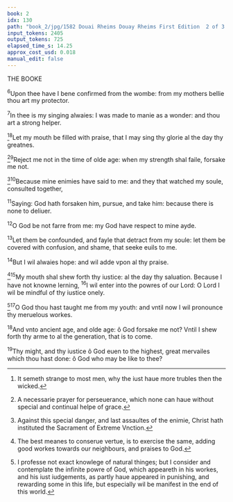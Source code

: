 ```yaml
---
book: 2
idx: 130
path: "book_2/jpg/1582 Douai Rheims Douay Rheims First Edition  2 of 3 1610 Old Testament.pdf-130.jpg"
input_tokens: 2405
output_tokens: 725
elapsed_time_s: 14.25
approx_cost_usd: 0.018
manual_edit: false
---
```

THE BOOKE

<sup>6</sup>Upon thee have I bene confirmed from the wombe: from my mothers bellie thou art my protector.

<sup>7</sup>In thee is my singing alwaies: I was made to manie as a wonder: and thou art a strong helper.

[^1]<sup>8</sup>Let my mouth be filled with praise, that I may sing thy glorie al the day thy greatnes.

[^2]<sup>9</sup>Reject me not in the time of olde age: when my strength shal faile, forsake me not.

[^3]<sup>10</sup>Because mine enimies have said to me: and they that watched my soule, consulted together,

<sup>11</sup>Saying: God hath forsaken him, pursue, and take him: because there is none to deliuer.

<sup>12</sup>O God be not farre from me: my God have respect to mine ayde.

<sup>13</sup>Let them be confounded, and fayle that detract from my soule: let them be covered with confusion, and shame, that seeke euils to me.

<sup>14</sup>But I wil alwaies hope: and wil adde vpon al thy praise.

[^4]<sup>15</sup>My mouth shal shew forth thy iustice: al the day thy saluation. Because I have not knowne lerning, <sup>16</sup>I wil enter into the powres of our Lord: O Lord I wil be mindful of thy iustice onely.

[^5]<sup>17</sup>O God thou hast taught me from my youth: and vntil now I wil pronounce thy meruelous workes.

<sup>18</sup>And vnto ancient age, and olde age: ô God forsake me not? Vntil I shew forth thy arme to al the generation, that is to come.

<sup>19</sup>Thy might, and thy iustice ô God euen to the highest, great mervailes which thou hast done: ô God who may be like to thee?

[^1]: It semeth strange to most men, why the iust haue more trubles then the wicked.

[^2]: A necessarie prayer for perseuerance, which none can haue without special and continual helpe of grace.

[^3]: Against this special danger, and last assaultes of the enimie, Christ hath instituted the Sacrament of Extreme Vnction.

[^4]: The best meanes to conserue vertue, is to exercise the same, adding good workes towards our neighbours, and praises to God.

[^5]: I professe not exact knowlege of natural thinges; but I consider and contemplate the infinite powre of God, which appeareth in his workes, and his iust iudgements, as partly haue appeared in punishing, and rewarding some in this life, but especially wil be manifest in the end of this world.